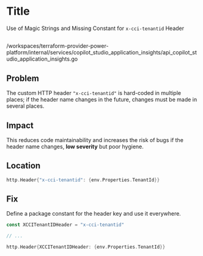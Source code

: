 # Title

Use of Magic Strings and Missing Constant for `x-cci-tenantid` Header

##

/workspaces/terraform-provider-power-platform/internal/services/copilot_studio_application_insights/api_copilot_studio_application_insights.go

## Problem

The custom HTTP header `"x-cci-tenantid"` is hard-coded in multiple places; if the header name changes in the future, changes must be made in several places.

## Impact

This reduces code maintainability and increases the risk of bugs if the header name changes, **low severity** but poor hygiene.

## Location

```go
http.Header{"x-cci-tenantid": {env.Properties.TenantId}}
```

## Fix

Define a package constant for the header key and use it everywhere.

```go
const XCCITenantIDHeader = "x-cci-tenantid"

// ...

http.Header{XCCITenantIDHeader: {env.Properties.TenantId}}
```
